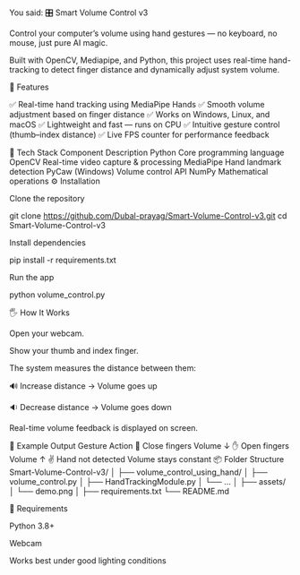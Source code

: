 
You said:
🎛️ Smart Volume Control v3

Control your computer’s volume using hand gestures — no keyboard, no mouse, just pure AI magic.

Built with OpenCV, Mediapipe, and Python, this project uses real-time hand-tracking to detect finger distance and dynamically adjust system volume.

🚀 Features

✅ Real-time hand tracking using MediaPipe Hands
✅ Smooth volume adjustment based on finger distance
✅ Works on Windows, Linux, and macOS
✅ Lightweight and fast — runs on CPU
✅ Intuitive gesture control (thumb–index distance)
✅ Live FPS counter for performance feedback

🧠 Tech Stack
Component	Description
Python	Core programming language
OpenCV	Real-time video capture & processing
MediaPipe	Hand landmark detection
PyCaw (Windows)	Volume control API
NumPy	Mathematical operations
⚙️ Installation

Clone the repository

git clone https://github.com/Dubal-prayag/Smart-Volume-Control-v3.git
cd Smart-Volume-Control-v3


Install dependencies

pip install -r requirements.txt


Run the app

python volume_control.py

🖐️ How It Works

Open your webcam.

Show your thumb and index finger.

The system measures the distance between them:

🔊 Increase distance → Volume goes up

🔉 Decrease distance → Volume goes down

Real-time volume feedback is displayed on screen.

🧩 Example Output
Gesture	Action
🤏 Close fingers	Volume ↓
✋ Open fingers	Volume ↑
✌️ Hand not detected	Volume stays constant
📦 Folder Structure
Smart-Volume-Control-v3/
│
├── volume_control_using_hand/
│   ├── volume_control.py
│   ├── HandTrackingModule.py
│   └── ...
│
├── assets/
│   └── demo.png
│
├── requirements.txt
└── README.md

🧰 Requirements

Python 3.8+

Webcam

Works best under good lighting conditions
